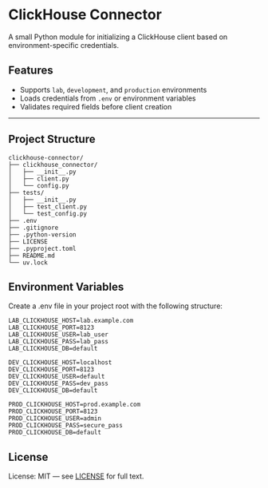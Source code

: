 # ClickHouse Connector

A small Python module for initializing a ClickHouse client based on environment-specific credentials.

## Features

- Supports `lab`, `development`, and `production` environments
- Loads credentials from `.env` or environment variables
- Validates required fields before client creation

---

## Project Structure

```arduino
clickhouse-connector/
├── clickhouse_connector/
│   ├── __init__.py
│   ├── client.py
│   └── config.py
├── tests/
│   ├── __init__.py
│   ├── test_client.py
│   └── test_config.py
├── .env
├── .gitignore
├── .python-version
├── LICENSE
├── .pyproject.toml
├── README.md
└── uv.lock
```

## Environment Variables
Create a .env file in your project root with the following structure:
```env
LAB_CLICKHOUSE_HOST=lab.example.com
LAB_CLICKHOUSE_PORT=8123
LAB_CLICKHOUSE_USER=lab_user
LAB_CLICKHOUSE_PASS=lab_pass
LAB_CLICKHOUSE_DB=default

DEV_CLICKHOUSE_HOST=localhost
DEV_CLICKHOUSE_PORT=8123
DEV_CLICKHOUSE_USER=default
DEV_CLICKHOUSE_PASS=dev_pass
DEV_CLICKHOUSE_DB=default

PROD_CLICKHOUSE_HOST=prod.example.com
PROD_CLICKHOUSE_PORT=8123
PROD_CLICKHOUSE_USER=admin
PROD_CLICKHOUSE_PASS=secure_pass
PROD_CLICKHOUSE_DB=default
```

## License
License: MIT — see [LICENSE](LICENSE) for full text.
